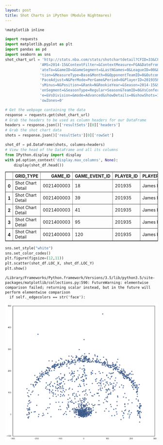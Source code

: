```yaml
---
layout: post
title: Shot Charts in iPython (Module Nightmares)
---
```




```python
%matplotlib inline
```


```python
import requests
import matplotlib.pyplot as plt
import pandas as pd
import seaborn as sns
shot_chart_url = 'http://stats.nba.com/stats/shotchartdetail?CFID=33&CFPAR'\
                'AMS=2014-15&ContextFilter=&ContextMeasure=FGA&DateFrom=&D'\
                'ateTo=&GameID=&GameSegment=&LastNGames=0&LeagueID=00&Loca'\
                'tion=&MeasureType=Base&Month=0&OpponentTeamID=0&Outcome=&'\
                'PaceAdjust=N&PerMode=PerGame&Period=0&PlayerID=201935&Plu'\
                'sMinus=N&Position=&Rank=N&RookieYear=&Season=2014-15&Seas'\
                'onSegment=&SeasonType=Regular+Season&TeamID=0&VsConferenc'\
                'e=&VsDivision=&mode=Advanced&showDetails=0&showShots=1&sh'\
                'owZones=0'
```


```python
# Get the webpage containing the data
response = requests.get(shot_chart_url)
# Grab the headers to be used as column headers for our DataFrame
headers = response.json()['resultSets'][0]['headers']
# Grab the shot chart data
shots = response.json()['resultSets'][0]['rowSet']
```


```python
shot_df = pd.DataFrame(shots, columns=headers)
# View the head of the DataFrame and all its columns
from IPython.display import display
with pd.option_context('display.max_columns', None):
    display(shot_df.head())
```


<div>
<table border="1" class="dataframe">
  <thead>
    <tr style="text-align: right;">
      <th></th>
      <th>GRID_TYPE</th>
      <th>GAME_ID</th>
      <th>GAME_EVENT_ID</th>
      <th>PLAYER_ID</th>
      <th>PLAYER_NAME</th>
      <th>TEAM_ID</th>
      <th>TEAM_NAME</th>
      <th>PERIOD</th>
      <th>MINUTES_REMAINING</th>
      <th>SECONDS_REMAINING</th>
      <th>EVENT_TYPE</th>
      <th>ACTION_TYPE</th>
      <th>SHOT_TYPE</th>
      <th>SHOT_ZONE_BASIC</th>
      <th>SHOT_ZONE_AREA</th>
      <th>SHOT_ZONE_RANGE</th>
      <th>SHOT_DISTANCE</th>
      <th>LOC_X</th>
      <th>LOC_Y</th>
      <th>SHOT_ATTEMPTED_FLAG</th>
      <th>SHOT_MADE_FLAG</th>
    </tr>
  </thead>
  <tbody>
    <tr>
      <th>0</th>
      <td>Shot Chart Detail</td>
      <td>0021400003</td>
      <td>18</td>
      <td>201935</td>
      <td>James Harden</td>
      <td>1610612745</td>
      <td>Houston Rockets</td>
      <td>1</td>
      <td>9</td>
      <td>58</td>
      <td>Missed Shot</td>
      <td>Jump Shot</td>
      <td>3PT Field Goal</td>
      <td>Right Corner 3</td>
      <td>Right Side(R)</td>
      <td>24+ ft.</td>
      <td>22</td>
      <td>226</td>
      <td>39</td>
      <td>1</td>
      <td>0</td>
    </tr>
    <tr>
      <th>1</th>
      <td>Shot Chart Detail</td>
      <td>0021400003</td>
      <td>39</td>
      <td>201935</td>
      <td>James Harden</td>
      <td>1610612745</td>
      <td>Houston Rockets</td>
      <td>1</td>
      <td>8</td>
      <td>25</td>
      <td>Missed Shot</td>
      <td>Layup Shot</td>
      <td>2PT Field Goal</td>
      <td>Restricted Area</td>
      <td>Center(C)</td>
      <td>Less Than 8 ft.</td>
      <td>2</td>
      <td>-15</td>
      <td>15</td>
      <td>1</td>
      <td>0</td>
    </tr>
    <tr>
      <th>2</th>
      <td>Shot Chart Detail</td>
      <td>0021400003</td>
      <td>41</td>
      <td>201935</td>
      <td>James Harden</td>
      <td>1610612745</td>
      <td>Houston Rockets</td>
      <td>1</td>
      <td>8</td>
      <td>21</td>
      <td>Made Shot</td>
      <td>Jump Shot</td>
      <td>3PT Field Goal</td>
      <td>Above the Break 3</td>
      <td>Left Side Center(LC)</td>
      <td>24+ ft.</td>
      <td>25</td>
      <td>-232</td>
      <td>110</td>
      <td>1</td>
      <td>1</td>
    </tr>
    <tr>
      <th>3</th>
      <td>Shot Chart Detail</td>
      <td>0021400003</td>
      <td>95</td>
      <td>201935</td>
      <td>James Harden</td>
      <td>1610612745</td>
      <td>Houston Rockets</td>
      <td>1</td>
      <td>4</td>
      <td>32</td>
      <td>Missed Shot</td>
      <td>Jump Shot</td>
      <td>2PT Field Goal</td>
      <td>Mid-Range</td>
      <td>Left Side Center(LC)</td>
      <td>16-24 ft.</td>
      <td>19</td>
      <td>-146</td>
      <td>135</td>
      <td>1</td>
      <td>0</td>
    </tr>
    <tr>
      <th>4</th>
      <td>Shot Chart Detail</td>
      <td>0021400003</td>
      <td>120</td>
      <td>201935</td>
      <td>James Harden</td>
      <td>1610612745</td>
      <td>Houston Rockets</td>
      <td>1</td>
      <td>2</td>
      <td>38</td>
      <td>Made Shot</td>
      <td>Driving Layup Shot</td>
      <td>2PT Field Goal</td>
      <td>Restricted Area</td>
      <td>Center(C)</td>
      <td>Less Than 8 ft.</td>
      <td>2</td>
      <td>-8</td>
      <td>22</td>
      <td>1</td>
      <td>1</td>
    </tr>
  </tbody>
</table>
</div>



```python
sns.set_style("white")
sns.set_color_codes()
plt.figure(figsize=(12,11))
plt.scatter(shot_df.LOC_X, shot_df.LOC_Y)
plt.show()
```

    /Library/Frameworks/Python.framework/Versions/3.5/lib/python3.5/site-packages/matplotlib/collections.py:590: FutureWarning: elementwise comparison failed; returning scalar instead, but in the future will perform elementwise comparison
      if self._edgecolors == str('face'):



![png](/img/output_4_1.png)



```python

```
